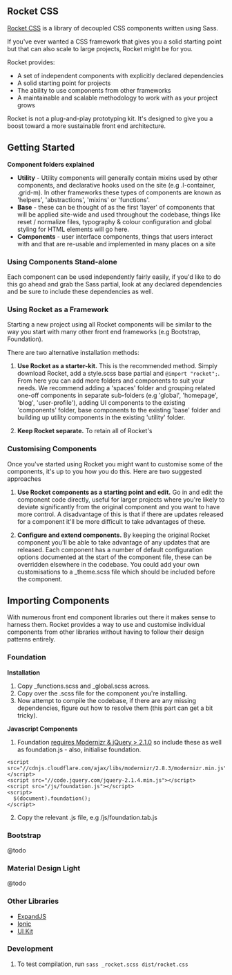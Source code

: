Rocket CSS
----------

[Rocket CSS](https://github.com/hedleysmith/rocketcss) is a library of decoupled CSS components written using Sass.

If you've ever wanted a CSS framework that gives you a solid starting point but that can also scale to large projects, Rocket might be for you.

Rocket provides:

* A set of independent components with explicitly declared dependencies
* A solid starting point for projects
* The ability to use components from other frameworks
* A maintainable and scalable methodology to work with as your project grows

Rocket is not a plug-and-play prototyping kit. It's designed to give you a boost toward a more sustainable front end architecture.

## Getting Started

__Component folders explained__

* __Utility__ - Utility components will generally contain mixins used by other components, and declarative hooks used on the site (e.g .l-container, .grid-m). In other frameworks these types of components are known as 'helpers', 'abstractions', 'mixins' or 'functions'.
* __Base__ - these can be thought of as the first 'layer' of components that will be applied site-wide and used throughout the codebase, things like reset / normalize files, typography & colour configuration and global styling for HTML elements will go here.
* __Components__ - user interface components, things that users interact with and that are re-usable and implemented in many places on a site

### Using Components Stand-alone

Each component can be used independently fairly easily, if you'd like to do this go ahead and grab the Sass partial, look at any declared dependencies and be sure to include these dependencies as well.

### Using Rocket as a Framework

Starting a new project using all Rocket components will be similar to the way you start with many other front end frameworks (e.g Bootstrap, Foundation). 

There are two alternative installation methods:

1. __Use Rocket as a starter-kit.__ This is the recommended method. Simply download Rocket, add a style.scss base partial and ```@import "rocket";```. From here you can add more folders and components to suit your needs. We recommend adding a 'spaces' folder and grouping related one-off components in separate sub-folders (e.g 'global', 'homepage', 'blog', 'user-profile'), adding UI components to the existing 'components' folder, base components to the existing 'base' folder and building up utility components in the existing 'utility' folder.

2. __Keep Rocket separate.__ To retain all of Rocket's 

### Customising Components

Once you've started using Rocket you might want to customise some of the components, it's up to you how you do this. Here are two suggested approaches

1) __Use Rocket components as a starting point and edit.__ Go in and edit the component code directly, useful for larger projects where you're likely to deviate significantly from the original component and you want to have more control. A disadvantage of this is that if there are updates released for a component it'll be more difficult to take advantages of these.

2) __Configure and extend components.__ By keeping the original Rocket component you'll be able to take advantage of any updates that are released. Each component has a number of default configuration options documented at the start of the component file, these can be overridden elsewhere in the codebase. You could add your own customisations to a _theme.scss file which should be included before the component.

## Importing Components

With numerous front end component libraries out there it makes sense to harness them. Rocket provides a way to use and customise individual components from other libraries without having to follow their design patterns entirely.

### Foundation

__Installation__

1. Copy _functions.scss and _global.scss across.
2. Copy over the .scss file for the component you're installing.
3. Now attempt to compile the codebase, if there are any missing dependencies, figure out how to resolve them (this part can get a bit tricky).

__Javascript Components__

1. Foundation [requires Modernizr & jQuery > 2.1.0](http://foundation.zurb.com/docs/javascript.html) so include these as well as foundation.js - also, initialise foundation.

```
<script src="//cdnjs.cloudflare.com/ajax/libs/modernizr/2.8.3/modernizr.min.js"></script>
<script src="//code.jquery.com/jquery-2.1.4.min.js"></script>
<script src="/js/foundation.js"></script>
<script>
  $(document).foundation();
</script>
```

2. Copy the relevant .js file, e.g /js/foundation.tab.js

### Bootstrap

@todo

### Material Design Light

@todo

### Other Libraries

* [ExpandJS](http://expandjs.com/)
* [Ionic](http://ionicframework.com/docs/components)
* [UI Kit](https://github.com/uikit/uikit)


### Development

1. To test compilation, run ```sass _rocket.scss dist/rocket.css```
